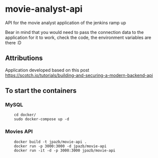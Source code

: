 # movie-analyst-api
API for the movie analyst application of the jenkins ramp up


Bear in mind that you would need to pass the connection data to the application for it to work, check the code, the environment variables are there :D

## Attributions
Application developed based on this post https://scotch.io/tutorials/building-and-securing-a-modern-backend-api

## To start the containers
### MySQL

        cd docker/
        sudo docker-compose up -d

### Movies API

        docker build -t jpazb/movie-api .
        docker run -p 3000:3000 -d jpazb/movie-api
        docker run -it -d -p 3000:3000 jpazb/movie-api

